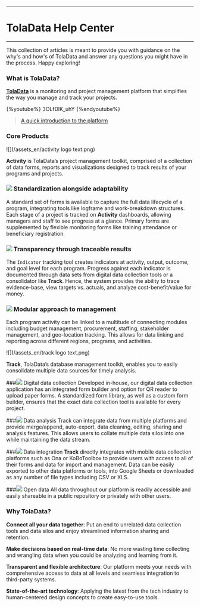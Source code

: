 ****
# TolaData Help Center
---
This collection of articles is meant to provide you with guidance on the why's and how's of TolaData and answer any questions you might have in the process. Happy exploring!

### What is TolaData?

[**TolaData**](http://toladata.com) is a monitoring and project management platform that simplifies the way you manage and track your projects.

{%youtube%} 3OLfDlK_uhY {%endyoutube%}
> [A quick introduction to the platform](https://youtu.be/3OLfDlK_uhY)

### Core Products

![](/assets_en/activity logo text.png)

**Activity** is TolaData’s project management toolkit, comprised of a collection of data forms, reports and visualizations designed to track results of your programs and projects.

### ![](/assets_en/Activity_Logo.jpg) Standardization alongside adaptability 
A standard set of forms is available to capture the full data lifecycle of a program, integrating tools like logframe and work-breakdown structures. Each stage of a project is tracked on **Activity** dashboards, allowing managers and staff to see progress at a glance. Primary forms are supplemented by flexible monitoring forms like training attendance or beneficiary registration.

### ![](/assets_en/Activity_Logo.jpg) Transparency through traceable results
The `Indicator` tracking tool creates indicators at activity, output, outcome, and goal level for each program. Progress against each indicator is documented through data sets from digital data collection tools or a consolidator like  **Track**. Hence, the system provides the ability to trace evidence-base, view targets vs. actuals, and analyze cost-benefit/value for money.

### ![](/assets_en/Activity_Logo.jpg) Modular approach to management
Each program activity can be linked to a multitude of connecting modules including budget management, procurement, staffing, stakeholder management, and geo-location tracking. This allows for data linking and reporting across different regions, programs, and activities.


![](/assets_en/track logo text.png)

**Track**, TolaData’s database management toolkit, enables you to easily consolidate multiple data sources for timely analysis.

###![](/assets_en/Track_Logo.jpg) Digital data collection 
Developed in-house, our digital data collection application has an integrated form builder and option for QR reader to upload paper forms.  A standardized form library, as well as a custom form builder, ensures that the exact data collection tool is available for every project.

###![](/assets_en/Track_Logo.jpg) Data analysis 
Track can integrate data from multiple platforms and provide merge/append, auto-export, data cleaning, editing, sharing and analysis features. This allows users to collate multiple data silos into one while maintaining the data stream.

###![](/assets_en/Track_Logo.jpg) Data integration 
**Track** directly integrates with mobile data collection platforms such as Ona or KoBoToolbox to provide users with access to all of their forms and data for import and management.  Data can be easily exported to other data platforms or tools, into Google Sheets or downloaded as any number of file types including CSV or XLS.

###![](/assets_en/Track_Logo.jpg) Open data
All data throughout our platform is readily accessible and easily shareable in a public repository or privately with other users.

### Why TolaData?
**Connect all your data together**: Put an end to unrelated data collection tools and data silos and enjoy streamlined information sharing and retention.

**Make decisions based on real-time data**: No more wasting time collecting and wrangling data when you could be analyzing and learning from it.

**Transparent and flexible architecture**: Our platform meets your needs with comprehensive access to data at all levels and seamless integration to third-party systems.

**State-of-the-art technology**: Applying the latest from the tech industry to human-centered design concepts to create easy-to-use tools.


